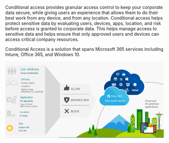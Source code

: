 Conditional access provides granular access control to keep your corporate data secure, while giving users an experience that allows them to do their best work from any device, and from any location. Conditional access helps protect sensitive data by evaluating users, devices, apps, location, and risk before access is granted to corporate data. This helps manage access to sensitive data and helps ensure that only approved users and devices can access critical company resources. 

Conditional Access is a solution that spans Microsoft 365 services including Intune, Office 365, and Windows 10. 

![Conditional access](../media/3-conditional-access.png)